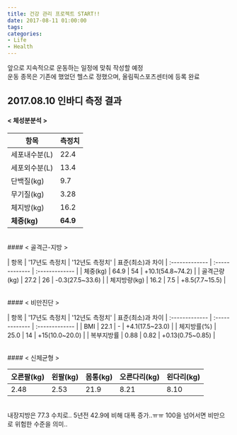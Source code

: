 ```yaml
---
title: 건강 관리 프로젝트 START!!
date: 2017-08-11 01:00:00
tags:
categories:
- Life
- Health
---
```

앞으로 지속적으로 운동하는 일정에 맞춰 작성할 예정  
운동 종목은 기존에 했었던 헬스로 정했으며, 올림픽스포츠센터에 등록 완료  

## **2017.08.10 인바디 측정 결과**

#### < 체성분분석 >

| 항목 | 측정치 |
| ------------- | ------------- |
| 세포내수분(L) | 22.4 |
| 세포외수분(L) | 13.4 |
| 단백질(kg) | 9.7 |
| 무기질(kg) | 3.28 |
| 체지방(kg) | 16.2 |
| **체중(kg)** | **64.9** |

<br/>
#### < 골격근-지방 >

| 항목 | '17년도 측정치 | '12년도 측정치' | 표준(최소)과 차이
| :------------- | :------------- | :------------- |
| 체중(kg) | 64.9 | 54 | +10.1(54.8~74.2) |
| 골격근량(kg) | 27.2 | 26 | -0.3(27.5~33.6) |
| 체지방량(kg) | 16.2 | 7.5 | +8.5(7.7~15.5) |

<br/>
#### < 비만진단 >

| 항목 | '17년도 측정치 | '12년도 측정치' | 표준(최소)과 차이
| :------------- | :------------- | :------------- |
| BMI | 22.1 | - | +4.1(17.5~23.0) |
| 체지방률(%) | 25.0 | 14 | +15(10.0~20.0) |
| 복부지방률 | 0.88 | 0.82 | +0.13(0.75~0.85) |

<br/>
#### < 신체균형 >

| 오른팔(kg) | 왼팔(kg) | 몸통(kg) | 오른다리(kg) | 왼다리(kg) |
| :----- | :-----| :-----| :-----| :----- |
| 2.48 | 2.53 | 21.9 | 8.21 | 8.10 |

<br/>
내장지방은 77.3 수치로.. 5년전 42.9에 비해 대폭 증가..ㅠㅠ  
100을 넘어서면 비만으로 위험한 수준을 의미..
